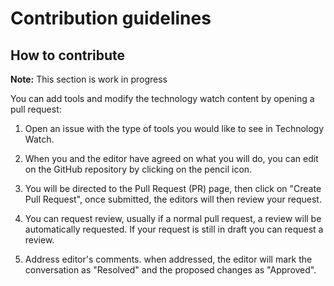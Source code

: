 # Contribution guidelines

## How to contribute 

**Note:** This section is work in progress

You can add tools and modify the technology watch content by opening a pull request:
  
1. Open an issue with the type of tools you would like to see in Technology Watch.
  
2. When you and the editor have agreed on what you will do, you can edit on the GitHub repository by clicking on the pencil icon.

3. You will be directed to the Pull Request (PR) page, then click on "Create Pull Request", once submitted, the editors will then review your request.
  
4. You can request review, usually if a normal pull request, a review will be automatically requested. If your request is still in draft you can request a review.

5. Address editor's comments. when addressed, the editor will mark the conversation as "Resolved" and the proposed changes as "Approved".
 
